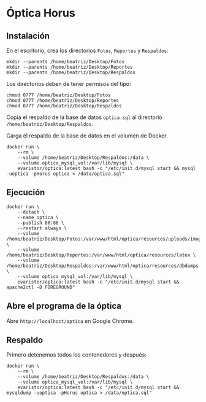 # Óptica Horus

## Instalación

En el escritorio, crea los directorios `Fotos`, `Reportes` y `Respaldos`:

```shell
mkdir --parents /home/beatriz/Desktop/Fotos
mkdir --parents /home/beatriz/Desktop/Reportes
mkdir --parents /home/beatriz/Desktop/Respaldos
```
Los directorios deben de tener permisos del tipo:

```shell
chmod 0777 /home/beatriz/Desktop/Fotos
chmod 0777 /home/beatriz/Desktop/Reportes
chmod 0777 /home/beatriz/Desktop/Respaldos
```

Copia el respaldo de la base de datos `optica.sql` al directorio `/home/beatriz/Desktop/Respaldos`.

Carga el respaldo de la base de datos en el volumen de Docker.

```shell
docker run \
    --rm \
    --volume /home/beatriz/Desktop/Respaldos:/data \
    --volume optica_mysql_vol:/var/lib/mysql \
    evaristor/optica:latest bash -c "/etc/init.d/mysql start && mysql -uoptica -pHorus optica < /data/optica.sql"
```

## Ejecución

```shell
docker run \
    --detach \
    --name optica \
    --publish 80:80 \
    --restart always \
    --volume /home/beatriz/Desktop/Fotos:/var/www/html/optica/resources/uploads/images \
    --volume /home/beatriz/Desktop/Reportes:/var/www/html/optica/resources/latex \
    --volume /home/beatriz/Desktop/Respaldos:/var/www/html/optica/resources/dbdumps \
    --volume optica_mysql_vol:/var/lib/mysql \
    evaristor/optica:latest bash -c "/etc/init.d/mysql start && apache2ctl -D FOREGROUND"
```

## Abre el programa de la óptica

Abre `http://localhost/optica` en Google Chrome.

## Respaldo
Primero detenemos todos los contenedores y después:

```shell
docker run \
    --rm \
    --volume /home/beatriz/Desktop/Respaldos:/data \
    --volume optica_mysql_vol:/var/lib/mysql \
    evaristor/optica:latest bash -c "/etc/init.d/mysql start && mysqldump -uoptica -pHorus optica > /data/optica.sql"
```

